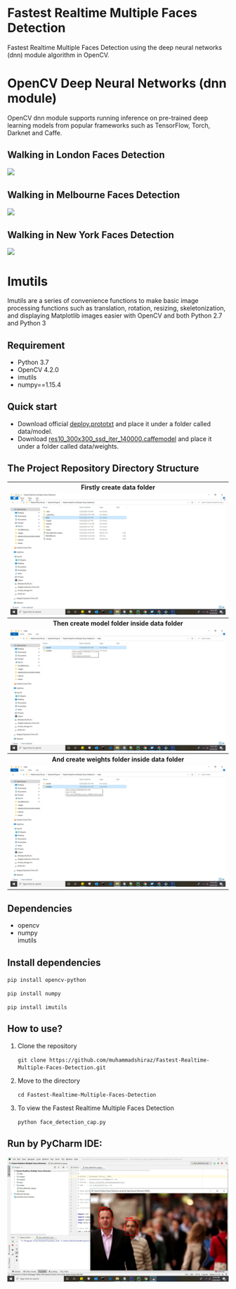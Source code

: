 # Fastest Realtime Multiple Faces Detection
Fastest Realtime Multiple Faces Detection using the deep neural networks (dnn) module algorithm in OpenCV.

# OpenCV Deep Neural Networks (dnn module)
OpenCV dnn module supports running inference on pre-trained deep learning models from popular frameworks such as TensorFlow, Torch, Darknet and Caffe.

## Walking in London Faces Detection

<p><img src="outputs/output1.gif"></p>

## Walking in Melbourne Faces Detection

<p><img src="outputs/output2.gif"></p>

## Walking in New York Faces Detection

<p><img src="outputs/output3.gif"></p>

# Imutils

Imutils are a series of convenience functions to make basic image processing functions such as translation, rotation, resizing, skeletonization, and displaying Matplotlib images easier with OpenCV and both Python 2.7 and Python 3

## Requirement
<ul>
<li>Python 3.7</li>
<li>OpenCV 4.2.0</li>
<li>imutils</li>
<li>numpy==1.15.4</li>
</ul>

## Quick start
<ul>
  <li>Download official <a href="https://github.com/thegopieffect/computer_vision/blob/master/CAFFE_DNN/deploy.prototxt.txt" rel="nofollow">deploy.prototxt</a> and place it under a folder called data/model.</li>
  <li>Download <a href="https://github.com/thegopieffect/computer_vision/blob/master/CAFFE_DNN/res10_300x300_ssd_iter_140000.caffemodel">res10_300x300_ssd_iter_140000.caffemodel</a> and place it under a folder called data/weights.</li>
</ul>

## The Project Repository Directory Structure

<table>
  <tbody>
	<tr align="center">
		<th><strong>Firstly create data folder</strong></th>
	</tr>
	<tr align="center">
		<td><img src="dir_struc/data.jpg"></td>
	</tr>
	<tr align="center">
		<th><strong>Then create model folder inside data folder</strong></th>
	</tr>
	<tr align="center">
		<td><img src="dir_struc/model.jpg"></td>
	</tr>
	<tr align="center">
		<th><strong>And create weights folder inside data folder</strong></th>
	</tr>
	<tr align="center">
		<td><img src="dir_struc/weights.jpg"></td>
	</tr>
</tbody>
</table>

## Dependencies
<ul>
<li>opencv</li>
<li>numpy</li>
</li>imutils</li>
</ul>

## Install dependencies
<p><code>pip install opencv-python</code></p>
<p><code>pip install numpy</code></p>
<p><code>pip install imutils</code></p>

## How to use?
<ol>
  <li>Clone the repository</li>
  <p><code>git clone https://github.com/muhammadshiraz/Fastest-Realtime-Multiple-Faces-Detection.git</code></p>
</ol>
<ol start="2">
  <li>Move to the directory</li>
  <p><code>cd Fastest-Realtime-Multiple-Faces-Detection</code></p>
</ol>
<ol start="3">
  <li>To view the Fastest Realtime Multiple Faces Detection</li>
  <p><code>python face_detection_cap.py</code></p>
</ol>

## Run by PyCharm IDE:

<img src="outputs/RunbyPyCharmIDE.jpg">

